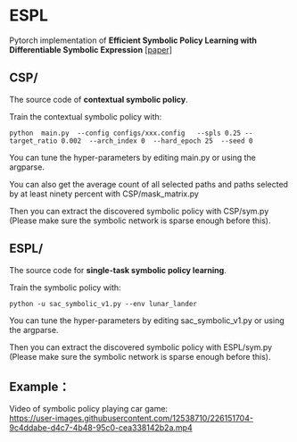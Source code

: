 # ESPL

Pytorch implementation of **Efficient Symbolic Policy Learning with Differentiable Symbolic Expression** [[paper]](https://arxiv.org/abs/2311.02104)

## CSP/  

The source code of **contextual symbolic policy**.

Train the contextual symbolic policy with:  

    python  main.py  --config configs/xxx.config   --spls 0.25 --target_ratio 0.002  --arch_index 0  --hard_epoch 25  --seed 0

You can tune the hyper-parameters by editing main.py or using the argparse.  

You can also get the average count of all selected paths and paths selected by at least ninety percent with CSP/mask_matrix.py

Then you can extract the discovered symbolic policy with CSP/sym.py (Please make sure the symbolic network is sparse enough before this). 




## ESPL/ 

The source code for **single-task symbolic policy learning**.

Train the symbolic policy with:

    python -u sac_symbolic_v1.py --env lunar_lander

You can tune the hyper-parameters by editing sac_symbolic_v1.py or using the argparse.

Then you can extract the discovered symbolic policy with ESPL/sym.py (Please make sure the symbolic network is sparse enough before this). 

## Example：

Video of symbolic policy playing car game:  
https://user-images.githubusercontent.com/12538710/226151704-9c4ddabe-d4c7-4b48-95c0-cea338142b2a.mp4




